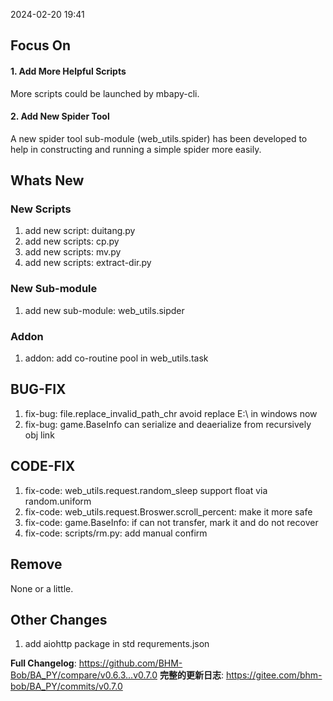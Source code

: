 2024-02-20 19:41

## Focus On
#### 1. Add More Helpful Scripts
More scripts could be launched by mbapy-cli.

#### 2. Add New Spider Tool
A new spider tool sub-module (web_utils.spider) has been developed to help in constructing and running a simple spider more easily.


## Whats New
### New Scripts
1. add new script: duitang.py
2. add new scripts: cp.py
3. add new scripts: mv.py
4. add new scripts: extract-dir.py

### New Sub-module
1. add new sub-module: web_utils.sipder

### Addon
1. addon: add co-routine pool in web_utils.task


## BUG-FIX
1. fix-bug: file.replace_invalid_path_chr avoid replace E:\\ in windows now
2. fix-bug: game.BaseInfo can serialize  and deaerialize from recursively obj link


## CODE-FIX
1. fix-code: web_utils.request.random_sleep support float via random.uniform
2. fix-code: web_utils.request.Broswer.scroll_percent: make it more safe
3. fix-code: game.BaseInfo: if can not transfer, mark it and do not recover
4. fix-code: scripts/rm.py: add manual confirm


## Remove
None or a little.


## Other Changes
1. add aiohttp package in std requrements.json


**Full Changelog**: https://github.com/BHM-Bob/BA_PY/compare/v0.6.3...v0.7.0
**完整的更新日志**: https://gitee.com/bhm-bob/BA_PY/commits/v0.7.0
